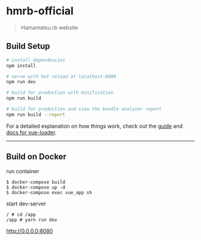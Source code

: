 # hmrb-official

> Hamamatsu.rb website

## Build Setup

``` bash
# install dependencies
npm install

# serve with hot reload at localhost:8080
npm run dev

# build for production with minification
npm run build

# build for production and view the bundle analyzer report
npm run build --report
```

For a detailed explanation on how things work, check out the [guide](http://vuejs-templates.github.io/webpack/) and [docs for vue-loader](http://vuejs.github.io/vue-loader).

---

## Build on Docker

run container

```
$ docker-compose build
$ docker-compose up -d 
$ docker-compose exec vue_app sh
```

start dev-server

```
/ # cd /app
/app # yarn run dev
```

http://0.0.0.0:8080